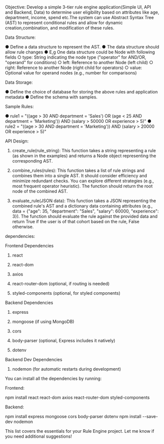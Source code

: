 Objective:
Develop a simple 3-tier rule engine application(Simple UI, API and Backend, Data) to determine
user eligibility based on attributes like age, department, income, spend etc.The system can use
Abstract Syntax Tree (AST) to represent conditional rules and allow for dynamic
creation,combination, and modification of these rules.

Data Structure:

● Define a data structure to represent the AST.
● The data structure should allow rule changes
● E,g One data structure could be Node with following fields
○ type: String indicating the node type ("operator" for AND/OR, "operand" for
conditions)
○ left: Reference to another Node (left child)
○ right: Reference to another Node (right child for operators)
○ value: Optional value for operand nodes (e.g., number for comparisons)

Data Storage:

● Define the choice of database for storing the above rules and application metadata
● Define the schema with samples.

Sample Rules:

● rule1 = "((age > 30 AND department = 'Sales') OR (age < 25 AND
department = 'Marketing')) AND (salary > 50000 OR experience >
5)"
● rule2 = "((age > 30 AND department = 'Marketing')) AND (salary >
20000 OR experience > 5)"

API Design:

1. create_rule(rule_string): This function takes a string representing a rule (as
shown in the examples) and returns a Node object representing the corresponding AST.

2. combine_rules(rules): This function takes a list of rule strings and combines them
into a single AST. It should consider efficiency and minimize redundant checks. You can
explore different strategies (e.g., most frequent operator heuristic). The function should
return the root node of the combined AST.

4. evaluate_rule(JSON data): This function takes a JSON representing the combined
rule's AST and a dictionary data containing attributes (e.g., data = {"age": 35,
"department": "Sales", "salary": 60000, "experience": 3}). The
function should evaluate the rule against the provided data and return True if the user is
of that cohort based on the rule, False otherwise.

dependencies:

Frontend Dependencies

1. react


2. react-dom


3. axios


4. react-router-dom (optional, if routing is needed)


5. styled-components (optional, for styled components)

Backend Dependencies

1. express


2. mongoose (if using MongoDB)


3. cors


4. body-parser (optional, Express includes it natively)


5. dotenv

Backend Dev Dependencies

1. nodemon (for automatic restarts during development)


You can install all the dependencies by running:

Frontend:

npm install react react-dom axios react-router-dom styled-components

Backend:

npm install express mongoose cors body-parser dotenv
npm install --save-dev nodemon

This list covers the essentials for your Rule Engine project. Let me know if you need additional suggestions!
